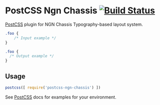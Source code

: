 # PostCSS Ngn Chassis [![Build Status][ci-img]][ci]

[PostCSS] plugin for NGN Chassis Typography-based layout system.

[PostCSS]: https://github.com/postcss/postcss
[ci-img]:  https://travis-ci.org/gbdrummer/postcss-ngn-chassis.svg
[ci]:      https://travis-ci.org/gbdrummer/postcss-ngn-chassis

```css
.foo {
    /* Input example */
}
```

```css
.foo {
  /* Output example */
}
```

## Usage

```js
postcss([ require('postcss-ngn-chassis') ])
```

See [PostCSS] docs for examples for your environment.

